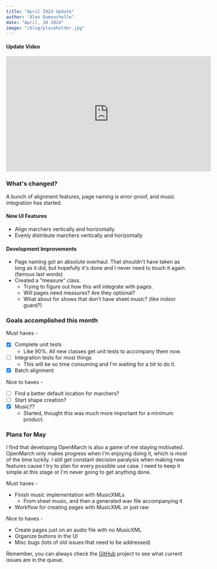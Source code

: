 ```yaml
---
title: "April 2024 Update"
author: "Alex Dumouchelle"
date: "April, 30 2024"
image: "/blog/placeholder.jpg"
---
```


#### Update Video

<iframe width="560" height="315" src="https://www.youtube.com/embed/PyNkB8ROK44?si=JSgVGyPmgBOgQqPM" title="YouTube video player" frameborder="0" allow="accelerometer; autoplay; clipboard-write; encrypted-media; gyroscope; picture-in-picture; web-share" referrerpolicy="strict-origin-when-cross-origin" allowfullscreen></iframe>

<br/>

### What's changed?

A bunch of alignment features, page naming is error-proof, and music integration has started.

#### New UI Features

- Align marchers vertically and horizontally
- Evenly distribute marchers vertically and horizontally

#### Development Improvements

- Page naming got an absolute overhaul. That shouldn't have taken as long as it did, but hopefully it's done and I never need to touch it again. (famous last words)
- Created a "measure" class.
  - Trying to figure out how this will integrate with pages.
  - Will pages need measures? Are they optional?
  - What about for shows that don't have sheet music? (like indoor guard?)

### Goals accomplished this month

Must haves -

- [x] Complete unit tests
  - Like 90%. All new classes get unit tests to accompany them now.
- [ ] Integration tests for most things
  - This will be so time consuming and I'm waiting for a bit to do it.
- [x] Batch alignment

Nice to haves -

- [ ] Find a better default location for marchers?
- [ ] Start shape creation?
- [x] Music??
  - Started, thought this was much more important for a minimum product.

### Plans for May

I find that developing OpenMarch is also a game of me staying motivated. OpenMarch only makes progress when I'm enjoying doing it, which is most of the time luckily. I still get constant decision paralysis when making new features cause I try to plan for every possible use case. I need to keep it simple at this stage or I'm never going to get anything done.

Must haves -

- Finish music implementation with MusicXMLs
  - From sheet music, and then a generated wav file accompanying it
- Workflow for creating pages with MusicXML or just raw

Nice to haves -

- Create pages just on an audio file with no MusicXML
- Organize buttons in the UI
- Misc bugs (lots of old issues that need to be addressed)

Remember, you can always check the [GitHub](https://github.com/AlexDumo/OpenMarch) project to see what current issues are in the queue.
